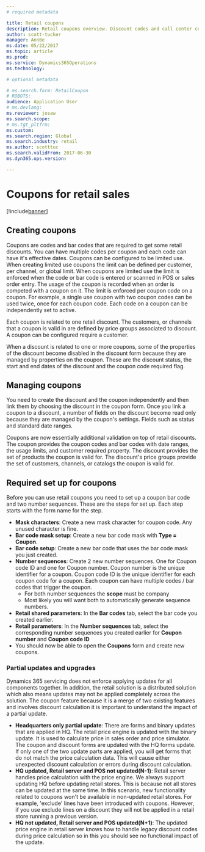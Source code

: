 ```yaml
---
# required metadata

title: Retail coupons
description: Retail coupons overview. Discount codes and call center coupons have been merged into a one feature set.
author: scott-tucker
manager: AnnBe
ms.date: 05/22/2017
ms.topic: article
ms.prod: 
ms.service: Dynamics365Operations
ms.technology: 

# optional metadata

# ms.search.form: RetailCoupon
# ROBOTS: 
audience: Application User
# ms.devlang: 
ms.reviewer: josaw
ms.search.scope:
# ms.tgt_pltfrm: 
ms.custom: 
ms.search.region: Global
ms.search.industry: retail
ms.author: scotttuc
ms.search.validFrom: 2017-06-30
ms.dyn365.ops.version: 

---
```


# Coupons for retail sales

[!include[banner](includes/banner.md)]


## Creating coupons

Coupons are codes and bar codes that are required to get some retail discounts. You can have multiple codes per coupon and each code can have it's effective dates. Coupons can be configured to be limited use. When creating limited use coupons the limit can be defined per customer, per channel, or global limit. When coupons are limited use the limit is enforced when the code or bar code is entered or scanned in POS or sales order entry. The usage of the coupon is recorded when an order is competed with a coupon on it. The limit is enforced per coupon code on a coupon.  For example, a single use coupon with two coupon codes can be used twice, once for each coupon code.  Each code on a coupon can be independently set to active.

Each coupon is related to one retail discount. The customers, or channels that a coupon is valid in are defined by price groups associated to discount. A coupon can be configured require a customer. 

When a discount is related to one or more coupons, some of the properties of the discount become disabled in the discount form because they are managed by properties on the coupon. These are the discount status, the start and end dates of the discount and the coupon code required flag.

## Managing coupons

You need to create the discount and the coupon independently and then link them by choosing the discount in the coupon form. Once you link a coupon to a discount, a number of fields on the discount become read only because they are managed by the coupon's settings. Fields such as status and standard date ranges.  

Coupons are now essentially additional validation on top of retail discounts. The coupon provides the coupon codes and bar codes with date ranges, the usage limits, and customer required property. The discount provides the set of products the coupon is valid for. The discount's price groups provide the set of customers, channels, or catalogs the coupon is valid for.


## Required set up for coupons 
Before you can use retail coupons you need to set up a coupon bar code and two number sequences. These are the steps for set up. Each step starts with the form name for the step.
- **Mask characters**: Create a new mask character for coupon code. Any unused character is fine.
- **Bar code mask setup**: Create a new bar code mask with **Type = Coupon**.
- **Bar code setup**: Create a new bar code that uses the bar code mask you just created.
- **Number sequences**: Create 2 new number sequences. One for Coupon code ID and one for Coupon number. Coupon number is the unique identifier for a coupon. Coupon code ID is the unique identifier for each coupon code for a coupon. Each coupon can have multiple codes / bar codes that trigger the coupon.
    - For both number sequences the **scope** must be company
    - Most likely you will want both to automatically generate sequence numbers.
- **Retail shared parameters**: In the **Bar codes** tab, select the bar code you created earlier.
- **Retail parameters**: In the **Number sequences** tab, select the corresponding number sequences you created earlier for **Coupon number** and **Coupon code ID**
- You should now be able to open the **Coupons** form and create new coupons.
 
### Partial updates and upgrades

Dynamics 365 servicing does not enforce applying updates for all components together. In addition, the retail solution is a distributed solution which also means updates may not be applied completely across the solution. The coupon feature because it is a merge of two existing features and involves discount calculation it is important to understand the impact of a partial update. 
- **Headquarters only partial update**: There are forms and binary updates that are applied in HQ. The retail price engine is updated with the binary update. It is used to calculate price in sales order and price simulator. The coupon and discount forms are updated with the HQ forms update. If only one of the two update parts are applied, you will get forms that do not match the price calculation data. This will cause either unexpected discount calculation or errors during discount calculation. 
- **HQ updated, Retail server and POS not updated(N-1)**: Retail server handles price calculation with the price engine. We always support updating HQ before updating retail stores. This is because not all stores can be updated at the same time. In this scenario, new functionality related to coupons won't be available in non-updated retail stores. For example, 'exclude' lines have been introduced with coupons. However, if you use exclude lines on a discount they will not be applied in a retail store running a previous version.
- **HQ not updated, Retail server and POS updated(N+1)**: The updated price engine in retail server knows how to handle legacy discount codes during price calculation so in this you should see no functional impact of the update.
